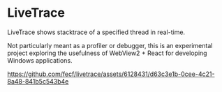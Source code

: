# LiveTrace

LiveTrace shows stacktrace of a specified thread in real-time.  

Not particularly meant as a profiler or debugger,
this is an experimental project exploring the usefulness of WebView2 + React for developing Windows applications.

https://github.com/fecf/livetrace/assets/6128431/d63c3e1b-0cee-4c21-8a48-841b5c543b4e

